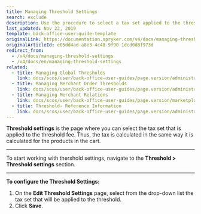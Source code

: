 ```yaml
---
title: Managing Threshold Settings
search: exclude
description: Use the procedure to select a tax set applied to the threshold fee in the Back Office.
last_updated: Nov 22, 2019
template: back-office-user-guide-template
originalLink: https://documentation.spryker.com/v4/docs/managing-threshold-settings
originalArticleId: e05dd4ad-a8e3-4c48-9f90-1dcd0d8f973d
redirect_from:
  - /v4/docs/managing-threshold-settings
  - /v4/docs/en/managing-threshold-settings
related:
  - title: Managing Global Thresholds
    link: docs/scos/user/back-office-user-guides/page.version/administration/thresholds/managing-global-thresholds.html
  - title: Managing Merchant Order Thresholds
    link: docs/scos/user/back-office-user-guides/page.version/administration/thresholds/managing-merchant-order-thresholds.html
  - title: Managing Merchant Relations
    link: docs/scos/user/back-office-user-guides/page.version/marketplace/merchants-and-merchant-relations/managing-merchant-relations.html
  - title: Threshold- Reference Information
    link: docs/scos/user/back-office-user-guides/page.version/administration/thresholds/references/threshold-reference-information.html
---
```


**Threshold settings** is the page where you can select the tax set that is applied to the threshold fee. Thus, the tax is calculated in the same way it is calculated for the products in the cart.
***
To start working with thershold settings, navigate to the **Threshold > Threshold settings** section.
***

**To configure the Threshold Settings:**
1. On the **Edit Threshold Settings** page, select from the drop-down list the tax set that will be applied to the threshold.
2. Click **Save**.
